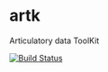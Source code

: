 artk
====

Articulatory data ToolKit

[![Build Status](https://travis-ci.org/m2ci-msp/artk.svg?branch=master)](https://travis-ci.org/m2ci-msp/artk)
